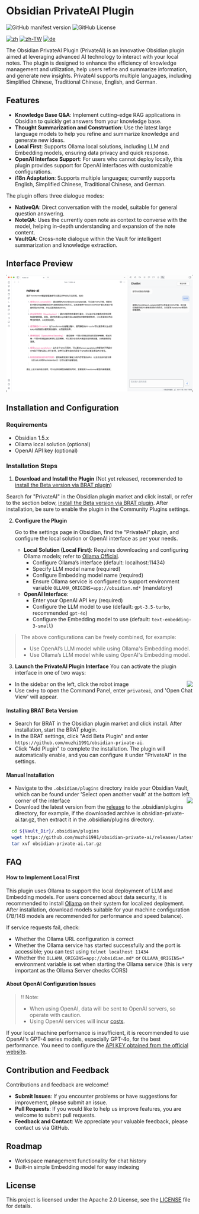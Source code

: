 # Obsidian PrivateAI Plugin

![GitHub manifest version](https://img.shields.io/github/manifest-json/v/muzhi1991/obsidian-private-ai)
![GitHub License](https://img.shields.io/github/license/muzhi1991/obsidian-private-ai)

[![zh](https://img.shields.io/badge/lang-zh-red.svg)](https://github.com/muzhi1991/obsidian-private-ai/blob/master/README_zh.md)
[![zh-TW](https://img.shields.io/badge/lang-zh--TW-green.svg)](https://github.com/muzhi1991/obsidian-private-ai/blob/master/README_zh-TW.md)
[![de](https://img.shields.io/badge/lang-de-yellow.svg)](https://github.com/muzhi1991/obsidian-private-ai/blob/master/README_de.md)



The Obsidian PrivateAI Plugin (PrivateAI) is an innovative Obsidian plugin aimed at leveraging advanced AI technology to interact with your local notes. The plugin is designed to enhance the efficiency of knowledge management and utilization, help users refine and summarize information, and generate new insights. PrivateAI supports multiple languages, including Simplified Chinese, Traditional Chinese, English, and German.

## Features

* **Knowledge Base Q&A**: Implement cutting-edge RAG applications in Obsidian to quickly get answers from your knowledge base.
* **Thought Summarization and Construction**: Use the latest large language models to help you refine and summarize knowledge and generate new ideas.
* **Local First**: Supports Ollama local solutions, including LLM and Embedding models, ensuring data privacy and quick response.
* **OpenAI Interface Support**: For users who cannot deploy locally, this plugin provides support for OpenAI interfaces with customizable configurations.
* **i18n Adaptation**: Supports multiple languages; currently supports English, Simplified Chinese, Traditional Chinese, and German.

The plugin offers three dialogue modes:

* **NativeQA**: Direct conversation with the model, suitable for general question answering.
* **NoteQA**: Uses the currently open note as context to converse with the model, helping in-depth understanding and expansion of the note content.
* **VaultQA**: Cross-note dialogue within the Vault for intelligent summarization and knowledge extraction.

## Interface Preview

![App Screenshot](./screenshots/main.png)

## Installation and Configuration

### Requirements

- Obsidian 1.5.x
- Ollama local solution (optional)
- OpenAI API key (optional)

### Installation Steps

1. **Download and Install the Plugin** (Not yet released, recommended to [install the Beta version via BRAT plugin](#installing-brat-beta-version))

  Search for "PrivateAI" in the Obsidian plugin market and click install, or refer to the section below, [install the Beta version via BRAT plugin](#installing-brat-beta-version). After installation, be sure to enable the plugin in the Community Plugins settings.

2. **Configure the Plugin**

   Go to the settings page in Obsidian, find the “PrivateAI” plugin, and configure the local solution or OpenAI interface as per your needs.

   - **Local Solution (Local First)**: Requires downloading and configuring Ollama models; refer to [Ollama Official](https://ollama.com/).
     - Configure Ollama’s interface (default: localhost:11434)
     - Specify LLM model name (required)
     - Configure Embedding model name (required)
     - Ensure Ollama service is configured to support environment variable `OLLAMA_ORIGINS=app://obsidian.md*` (mandatory)
   - **OpenAI Interface**:
     - Enter your OpenAI API key (required)
     - Configure the LLM model to use (default: `gpt-3.5-turbo`, recommended `gpt-4o`)
     - Configure the Embedding model to use (default: `text-embedding-3-small`)

> The above configurations can be freely combined, for example:
> * Use OpenAI’s LLM model while using Ollama's Embedding model.
> * Use Ollama’s LLM model while using OpenAI's Embedding model.

3. **Launch the PrivateAI Plugin Interface**
You can activate the plugin interface in one of two ways:
* In the sidebar on the left, click the robot image <img style="float: right;" src="https://api.iconify.design/lucide:bot.svg">
* Use `Cmd+p` to open the Command Panel, enter `privateai`, and 'Open Chat View' will appear.

#### Installing BRAT Beta Version

* Search for BRAT in the Obsidian plugin market and click install. After installation, start the BRAT plugin.
* In the BRAT settings, click "Add Beta Plugin" and enter `https://github.com/muzhi1991/obsidian-private-ai`.
* Click "Add Plugin" to complete the installation. The plugin will automatically enable, and you can configure it under "PrivateAI" in the settings.

#### Manual Installation

* Navigate to the `.obsidian/plugins` directory inside your Obsidian Vault, which can be found under 'Select open another vault' at the bottom left corner of the interface <img style="float: right;" src="https://publish-01.obsidian.md/access/f786db9fac45774fa4f0d8112e232d67/Attachments/icons/obsidian-icon-vault-switcher.svg">
* Download the latest version from the [release](https://github.com/muzhi1991/obsidian-private-ai/releases/latest) to the .obsidian/plugins directory, for example, if the downloaded archive is obsidian-private-ai.tar.gz, then extract it in the .obsidian/plugins directory.

```bash
  cd ${Vault_Dir}/.obsidian/plugins
  wget https://github.com/muzhi1991/obsidian-private-ai/releases/latest/download/obsidian-private-ai.tar.gz -O obsidian-private-ai.tar.gz
  tar xvf obsidian-private-ai.tar.gz
```

## FAQ

#### How to Implement Local First

This plugin uses Ollama to support the local deployment of LLM and Embedding models. For users concerned about data security, it is recommended to install [Ollama](https://ollama.com/) on their system for localized deployment. After installation, download models suitable for your machine configuration (7B/14B models are recommended for performance and speed balance).

If service requests fail, check:
* Whether the Ollama URL configuration is correct
* Whether the Ollama service has started successfully and the port is accessible; you can test using `telnet localhost 11434`
* Whether the `OLLAMA_ORIGINS=app://obsidian.md*` or `OLLAMA_ORIGINS=*` environment variable is set when starting the Ollama service (this is very important as the Ollama Server checks CORS)

#### About OpenAI Configuration Issues

> !! Note: 
> * When using OpenAI, data will be sent to OpenAI servers, so operate with caution.
> * Using OpenAI services will incur [costs](https://openai.com/api/pricing).

If your local machine performance is insufficient, it is recommended to use OpenAI's GPT-4 series models, especially GPT-4o, for the best performance. You need to configure the [API KEY obtained from the official website](https://platform.openai.com/account/api-keys).

## Contribution and Feedback

Contributions and feedback are welcome!

- **Submit Issues**: If you encounter problems or have suggestions for improvement, please submit an issue.
- **Pull Requests**: If you would like to help us improve features, you are welcome to submit pull requests.
- **Feedback and Contact**: We appreciate your valuable feedback, please contact us via GitHub.

## Roadmap

- Workspace management functionality for chat history
- Built-in simple Embedding model for easy indexing

## License

This project is licensed under the Apache 2.0 License, see the [LICENSE](./LICENSE) file for details.